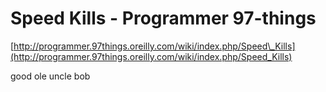 <!--
id: 179372029
link: http://tumblr.atmos.org/post/179372029/speed-kills-programmer-97-things
slug: speed-kills-programmer-97-things
date: Thu Sep 03 2009 21:33:31 GMT-0700 (PDT)
publish: 2009-09-03
tags: 
title: Speed Kills - Programmer 97-things
-->


Speed Kills - Programmer 97-things
==================================

[http://programmer.97things.oreilly.com/wiki/index.php/Speed\_Kills](http://programmer.97things.oreilly.com/wiki/index.php/Speed_Kills)

good ole uncle bob

